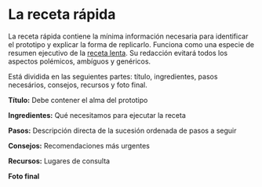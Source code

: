 # La receta rápida #

La receta rápida contiene la mínima información necesaria para identificar el prototipo y explicar la forma de replicarlo. Funciona como una especie de resumen ejecutivo de la [receta lenta](https://github.com/docART/documentacion/blob/recipe/prototyping/10_nocion_de_receta_lenta.md). Su redacción evitará todos los aspectos polémicos, ambíguos y genéricos. 

Está dividida en las seguientes partes: título, ingredientes, pasos necesários, consejos, recursos y foto final. 

**Título:** Debe contener el alma del prototipo

**Ingredientes:** Qué necesitamos para ejecutar la receta

**Pasos:** Descripción directa de la sucesión ordenada de pasos a seguir 

**Consejos:** Recomendaciones más urgentes

**Recursos:** Lugares de consulta

**Foto final**
